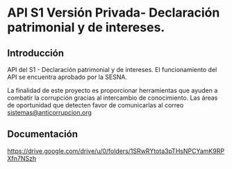 # API S1 Versión Privada- Declaración patrimonial y de intereses.
## Introducción
API del S1 - Declaración patrimonial y de intereses. El funcionamiento del API se encuentra aprobado por la SESNA.

La finalidad de este proyecto es proporcionar herramientas que ayuden a combatir la corrupción gracias al intercambio de conocimiento. 
Las áreas de oportunidad que detecten favor de comunicarlas al correo sistemas@anticorrupcion.org


## Documentación
https://drive.google.com/drive/u/0/folders/1SRwRYtota3pTHsNPCYamK9RPXfn7NSzh



